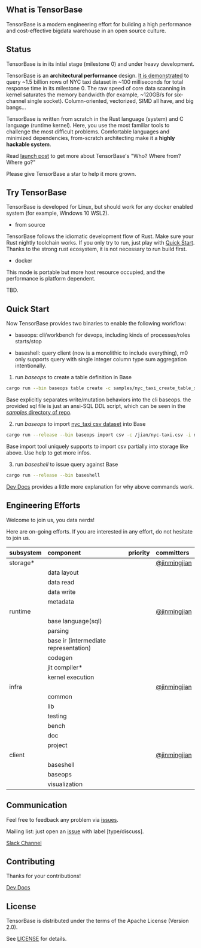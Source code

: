 ## What is TensorBase
TensorBase is a modern engineering effort for building a high performance and cost-effective bigdata warehouse in an open source culture. 


## Status
TensorBase is in its intial stage (milestone 0) and under heavy development. 

TensorBase is an **architectural performance** design. [It is demonstrated](https://tensorbase.io/2020/08/04/hello-base.html#benchmark) to query ~1.5 billion rows of NYC taxi dataset in ~100 milliseconds for total response time in its milestone 0. The raw speed of core data scanning in kernel saturates the memory bandwidth (for example, ~120GB/s for six-channel single socket). Column-oriented, vectorized, SIMD all have, and big bangs...

TensorBase is written from scratch in the Rust language (system) and C language (runtime kernel). Here, you use the most familiar tools to challenge the most difficult problems. Comfortable languages and minimized dependencies, from-scratch architecting make it a **highly hackable system**. 

Read [launch post](https://tensorbase.io/2020/08/04/hello-base.html) to get more about TensorBase's "Who? Where from? Where go?"

Please give TensorBase a star to help it more grown.


## Try TensorBase
TensorBase is developed for Linux, but should work for any docker enabled system (for example, Windows 10 WSL2).

* from source

TensorBase follows the idiomatic development flow of Rust. Make sure your Rust nightly toolchain works. If you only try to run, just play with [Quick Start](#quick-start). Thanks to the strong rust ecosystem, it is not necessary to run build first.

* docker

This mode is portable but more host resource occupied, and the performance is platform dependent.

TBD.


## Quick Start
Now TensorBase provides two binaries to enable the following workflow:

* baseops: cli/workbench for devops, including kinds of processes/roles starts/stop

* baseshell: query client (now is a monolithic to include everything), m0 only supports query with single integer column type sum aggregation intentionally.

1. run _baseops_ to create a table definition in Base
```bash
cargo run --bin baseops table create -c samples/nyc_taxi_create_table_sample.sql
```
Base explicitly separates write/mutation behaviors into the cli baseops. the provided sql file is just an ansi-SQL DDL script, which can be seen in the [*samples* directory of repo](samples).

2. run _baseops_ to import [nyc_taxi csv dataset](https://clickhouse.tech/docs/en/getting-started/example-datasets/nyc-taxi/) into Base
```bash
cargo run --release --bin baseops import csv -c /jian/nyc-taxi.csv -i nyc_taxi:trip_id,pickup_datetime,passenger_count:0,2,10:51
```
Base import tool uniquely supports to import csv partially into storage like above. Use help to get more infos.

3. run _baseshell_ to issue query against Base
```bash
cargo run --release --bin baseshell
```

[Dev Docs](/docs/dev.md) provides a little more explanation for why above commands work.


## Engineering Efforts
Welcome to join us, you data nerds!

Here are on-going efforts. If you are interested in any effort, do not hesitate to join us.

| subsystem | component   | priority | committers |
|:---       |:---         |:---      |:---        |
| storage*  | | | [@jinmingjian](https://github.com/jinmingjian) |
|           | data layout | | | 
|           | data read | | | 
|           | data write | | |
|           | metadata | | | 
| runtime   | | | [@jinmingjian](https://github.com/jinmingjian) |
|           | base language(sql) | | |     
|           | parsing | | |
|           | base ir (intermediate representation) | | |
|           | codegen | | |
|           | jit compiler* | | |
|           | kernel execution | | |
| infra     | | | [@jinmingjian](https://github.com/jinmingjian) |
|           | common   | | |
|           | lib      | | |
|           | testing  | | |
|           | bench    | | |
|           | doc      | | | 
|           | project  | | |                
| client    | | | [@jinmingjian](https://github.com/jinmingjian) |  
|           | baseshell | | |
|           | baseops   | | | 
|           | visualization   | | | 


## Communication

Feel free to feedback any problem via [issues](https://github.com/tensorbase/tensorbase/issues).

Mailing list: just open an [issue](https://github.com/tensorbase/tensorbase/issues) with label [type/discuss].

[Slack Channel](https://tensorbase.slack.com/)


## Contributing
Thanks for your contributions!

[Dev Docs](/docs/dev.md)


## License
TensorBase is distributed under the terms of the Apache License (Version 2.0).

See [LICENSE](LICENSE) for details.

